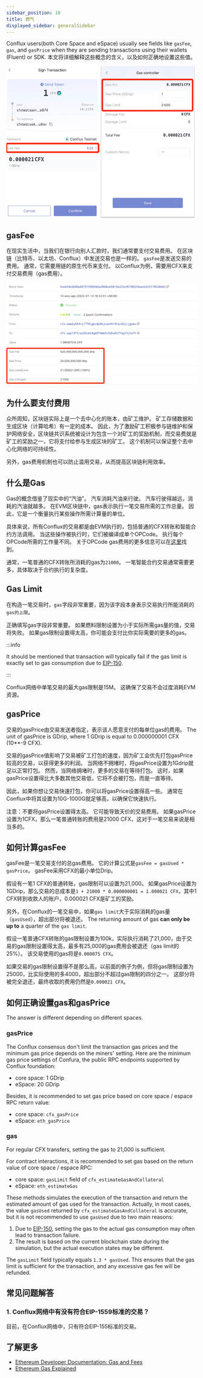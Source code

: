 ```yaml
---
sidebar_position: 10
title: 燃气
displayed_sidebar: generalSidebar
---
```


Conflux users(both Core Space and eSpace) usually see fields like `gasFee`, `gas`, and `gasPrice` when they are sending transactions using their wallets (Fluent) or SDK. 本文将详细解释这些概念的含义，以及如何正确地设置这些值。

![Sign Transaction](./img/gas1.png)

## gasFee

在现实生活中，当我们在银行向别人汇款时，我们通常要支付交易费用。 在区块链（比特币、以太坊、Conflux）中发送交易也是一样的。 `gasFee`是发送交易的费用。 通常，它需要用链的原生代币来支付。 以Conflux为例，需要用CFX来支付交易费用（gas费用）。

![tx gas charged](./img/tx-gas-charged.jpeg)

## 为什么要支付费用

众所周知，区块链实际上是一个去中心化的账本，由矿工维护。 矿工存储数据和生成区块（计算哈希）有一定的成本。 因此，为了激励矿工积极参与链维护和保护网络安全，区块链共识系统被设计为包含一个对矿工的奖励机制，而交易费就是矿工的奖励之一，它将支付给参与生成区块的矿工。 这个机制可以保证整个去中心化网络的可持续性。

另外，gas费用机制也可以防止滥用交易，从而提高区块链利用效率。

## 什么是Gas

Gas的概念借鉴了现实中的“汽油”。 汽车消耗汽油来行驶。 汽车行驶得越远，消耗的汽油就越多。 在EVM区块链中，gas表示执行一笔交易所需的工作总量。 因此，它是一个衡量执行某些操作所需计算量的单位。

具体来说，所有Conflux的交易都是由EVM执行的，包括普通的CFX转账和智能合约方法调用。 当这些操作被执行时，它们被编译成单个OPCode。 执行每个OPCode所需的工作量不同。 关于OPCode gas费用的更多信息可以在[这里](https://ethereum.org/en/developers/docs/evm/opcodes/)找到。

通常，一笔普通的CFX转账所消耗的gas为`21000`。 一笔智能合约交易通常需要更多，具体取决于合约执行的复杂度。

## Gas Limit

在构造一笔交易时，`gas`字段非常重要，因为该字段本身表示交易执行所能消耗的`gas的上限`。

正确填写gas字段非常重要。 如果燃料限制设置为小于实际所需gas量的值，交易将失败。 如果gas限制设置得太高，你可能会支付比你实际需要的更多的gas。

:::info

It should be mentioned that transaction will typically fail if the gas limit is exactly set to gas consumption due to [EIP-150](https://eips.ethereum.org/EIPS/eip-150).

:::

Conflux网络中单笔交易的最大gas限制是15M。 这确保了交易不会过度消耗EVM资源。

## gasPrice

交易的gasPrice由交易发送者指定，表示该人愿意支付的每单位gas的费用。 The unit of gasPrice is GDrip, where 1 GDrip is equal to 0.000000001 CFX (10**-9 CFX).

交易的gasPrice值影响了交易被矿工打包的速度，因为矿工会优先打包gasPrice较高的交易，以获得更多的利润。 当网络不拥堵时，将gasPrice设置为1Gdrip就足以正常打包。 然而，当网络拥堵时，更多的交易在等待打包。 这时，如果gasPrice设置得比大多数其他交易低，它将不会被打包，而是一直等待。

因此，如果你想让交易快速打包，你可以将gasPrice设置得高一些。 通常在Conflux中将其设置为10G-1000G就足够高，以确保它快速执行。

注意：不要将gasPrice设置得太高。 它可能导致天价的交易费用。 如果gasPrice设置为1CFX，那么一笔普通转账的费用是21000 CFX，这对于一笔交易来说是相当多的。

## 如何计算gasFee

gasFee是一笔交易支付的总gas费用。 它的计算公式是`gasFee = gasUsed * gasPrice`。 gasFee采用CFX的最小单位Drip。

假设有一笔1 CFX的普通转账，gas限制可以设置为21,000。 如果gasPrice设置为1GDrip，那么交易的总成本是`1 + 21000 * 0.000000001 = 1.000021 CFX`，其中1 CFX转到收款人的账户，0.000021 CFX是矿工的奖励。

另外，在Conflux的一笔交易中，如果`gas limit`大于实际消耗的gas量（`gasUsed`），超出部分将被退还。 The returning amount of gas **can only be up to** a quarter of the `gas limit`.

假设一笔普通CFX转账的gas限制设置为100k，实际执行消耗了21,000，由于交易的gas限制设置得太高，最多有25,000的gas费用会被退还（gas limit的25%）。 该交易使用的gas将是`0.000075 CFX`。

如果交易的gas限制设置得不是那么高，以前面的例子为例，但将gas限制设置为25000，比实际使用的多4000，超出部分不超过gas限制的四分之一。 这部分将被完全退还，最终收取的费用仍然是`0.000021 CFX`。

## 如何正确设置gas和gasPrice

The answer is different depending on different spaces.

### gasPrice

The Conflux consensus don't limit the transaction gas prices and the minimum gas price depends on the miners' setting. Here are the minimum gas price settings of Confura, the public RPC endpoints supported by Conflux foundation:

- core space: 1 GDrip
- eSpace: 20 GDrip

Besides, it is recommended to set gas price based on core space / espace RPC return value:

- core space: `cfx_gasPrice`
- eSpace: `eth_gasPrice`

### gas

For regular CFX transfers, setting the gas to 21,000 is sufficient.

For contract interactions, it is recommended to set gas based on the return value of core space / espace RPC:

- core space: `gasLimit` field of `cfx_estimateGasAndCollateral`
- eSpace: `eth_estimateGas`

These methods simulates the execution of the transaction and return the estimated amount of gas used for the transaction. Actually, in most cases, the value `gasUsed` returned by `cfx_estimateGasAndCollateral` is accurate, but it is not recommended to use `gasUsed` due to two main reasons:

1. Due to [EIP-150](https://eips.ethereum.org/EIPS/eip-150), setting the gas to the actual gas consumption may often lead to transaction failure.
2. The result is based on the current blockchain state during the simulation, but the actual execution states may be different.

The `gasLimit` field typically equals `1.3 * gasUsed`. This ensures that the gas limit is sufficient for the transaction, and any excessive gas fee will be refunded.

## 常见问题解答

### 1. Conflux网络中有没有符合EIP-1559标准的交易？

目前，在Conflux网络中，只有符合EIP-155标准的交易。

## 了解更多

- [Ethereum Developer Documentation: Gas and Fees](https://ethereum.org/en/developers/docs/gas/)
- [Ethereum Gas Explained](https://ethgas.io/index.html)
